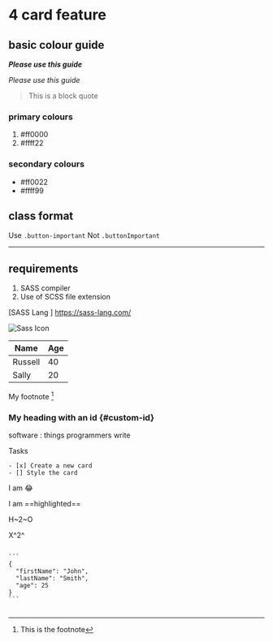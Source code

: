 # 4 card feature

## basic colour guide

**_Please use this guide_**

_Please use this guide_

> This is a block quote

### primary colours

1. #ff0000
2. #ffff22

### secondary colours

- #ff0022
- #ffff99

## class format

Use `.button-important`
Not `.buttonImportant`

---

## requirements

1. SASS compiler
2. Use of SCSS file extension

[SASS Lang ] https://sass-lang.com/

![Sass Icon](./logo-b6e1ef6e.svg)

| Name    | Age |
| ------- | --- |
| Russell | 40  |
| Sally   | 20  |

My footnote [^1]

### My heading with an id {#custom-id}

software
 : things programmers write

Tasks

    - [x] Create a new card
    - [] Style the card

I am :joy:

I am ==highlighted==

H~2~O

X^2^

[^1]: This is the footnote
````

```
{
  "firstName": "John",
  "lastName": "Smith",
  "age": 25
}
```

